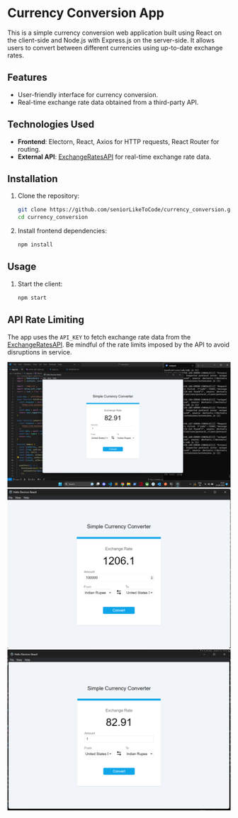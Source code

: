 # Currency Conversion App

This is a simple currency conversion web application built using React on the client-side and Node.js with Express.js on the server-side. It allows users to convert between different currencies using up-to-date exchange rates.

## Features

- User-friendly interface for currency conversion.
- Real-time exchange rate data obtained from a third-party API.

## Technologies Used

- **Frontend**: Electorn, React, Axios for HTTP requests, React Router for routing.
- **External API**: [ExchangeRatesAPI](https://www.exchangerate-api.com/) for real-time exchange rate data.

## Installation

1. Clone the repository:

   ```bash
   git clone https://github.com/seniorLikeToCode/currency_conversion.git
   cd currency_conversion
   ```

2. Install frontend dependencies:

   ```bash
   npm install
   ```

## Usage

1. Start the client:

   ```bash
   npm start
   ```



## API Rate Limiting

The app uses the `API_KEY` to fetch exchange rate data from the [ExchangeRatesAPI](https://www.exchangerate-api.com/). Be mindful of the rate limits imposed by the API to avoid disruptions in service.

![Screenshot 1](assets/ss1.png)
![Screenshot 2](assets/ss2.png)
![Screenshot 3](assets/ss3.png)